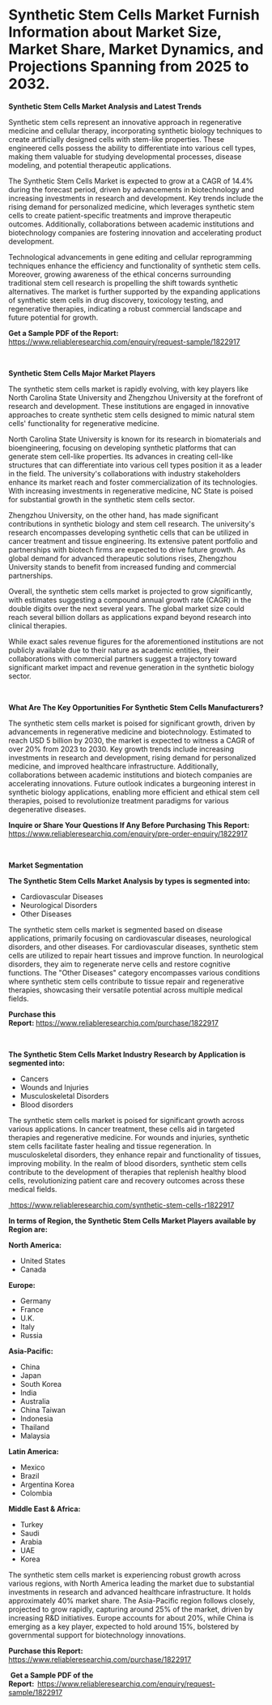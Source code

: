 <p><h1>Synthetic Stem Cells Market Furnish Information about Market Size, Market Share, Market Dynamics, and Projections Spanning from 2025 to 2032.</h1></p><p><strong>Synthetic Stem Cells Market Analysis and Latest Trends</strong></p>
<p><p>Synthetic stem cells represent an innovative approach in regenerative medicine and cellular therapy, incorporating synthetic biology techniques to create artificially designed cells with stem-like properties. These engineered cells possess the ability to differentiate into various cell types, making them valuable for studying developmental processes, disease modeling, and potential therapeutic applications.</p><p>The Synthetic Stem Cells Market is expected to grow at a CAGR of 14.4% during the forecast period, driven by advancements in biotechnology and increasing investments in research and development. Key trends include the rising demand for personalized medicine, which leverages synthetic stem cells to create patient-specific treatments and improve therapeutic outcomes. Additionally, collaborations between academic institutions and biotechnology companies are fostering innovation and accelerating product development.</p><p>Technological advancements in gene editing and cellular reprogramming techniques enhance the efficiency and functionality of synthetic stem cells. Moreover, growing awareness of the ethical concerns surrounding traditional stem cell research is propelling the shift towards synthetic alternatives. The market is further supported by the expanding applications of synthetic stem cells in drug discovery, toxicology testing, and regenerative therapies, indicating a robust commercial landscape and future potential for growth.</p></p>
<p><strong>Get a Sample PDF of the Report:&nbsp;</strong> <a href="https://www.reliableresearchiq.com/enquiry/request-sample/1822917?utm_campaign=2736&utm_medium=2&utm_source=Github&utm_content=ia&utm_term=12042025&utm_id=synthetic-stem-cells">https://www.reliableresearchiq.com/enquiry/request-sample/1822917</a></p>
<p>&nbsp;</p>
<p><strong>Synthetic Stem Cells Major Market Players</strong></p>
<p><p>The synthetic stem cells market is rapidly evolving, with key players like North Carolina State University and Zhengzhou University at the forefront of research and development. These institutions are engaged in innovative approaches to create synthetic stem cells designed to mimic natural stem cells' functionality for regenerative medicine.</p><p>North Carolina State University is known for its research in biomaterials and bioengineering, focusing on developing synthetic platforms that can generate stem cell-like properties. Its advances in creating cell-like structures that can differentiate into various cell types position it as a leader in the field. The university's collaborations with industry stakeholders enhance its market reach and foster commercialization of its technologies. With increasing investments in regenerative medicine, NC State is poised for substantial growth in the synthetic stem cells sector.</p><p>Zhengzhou University, on the other hand, has made significant contributions in synthetic biology and stem cell research. The university's research encompasses developing synthetic cells that can be utilized in cancer treatment and tissue engineering. Its extensive patent portfolio and partnerships with biotech firms are expected to drive future growth. As global demand for advanced therapeutic solutions rises, Zhengzhou University stands to benefit from increased funding and commercial partnerships.</p><p>Overall, the synthetic stem cells market is projected to grow significantly, with estimates suggesting a compound annual growth rate (CAGR) in the double digits over the next several years. The global market size could reach several billion dollars as applications expand beyond research into clinical therapies.</p><p>While exact sales revenue figures for the aforementioned institutions are not publicly available due to their nature as academic entities, their collaborations with commercial partners suggest a trajectory toward significant market impact and revenue generation in the synthetic biology sector.</p></p>
<p>&nbsp;</p>
<p><strong>What Are The Key Opportunities For Synthetic Stem Cells Manufacturers?</strong></p>
<p><p>The synthetic stem cells market is poised for significant growth, driven by advancements in regenerative medicine and biotechnology. Estimated to reach USD 5 billion by 2030, the market is expected to witness a CAGR of over 20% from 2023 to 2030. Key growth trends include increasing investments in research and development, rising demand for personalized medicine, and improved healthcare infrastructure. Additionally, collaborations between academic institutions and biotech companies are accelerating innovations. Future outlook indicates a burgeoning interest in synthetic biology applications, enabling more efficient and ethical stem cell therapies, poised to revolutionize treatment paradigms for various degenerative diseases.</p></p>
<p><strong>Inquire or Share Your Questions If Any Before Purchasing This Report:</strong> <a href="https://www.reliableresearchiq.com/enquiry/pre-order-enquiry/1822917?utm_campaign=2736&utm_medium=2&utm_source=Github&utm_content=ia&utm_term=12042025&utm_id=synthetic-stem-cells">https://www.reliableresearchiq.com/enquiry/pre-order-enquiry/1822917</a></p>
<p>&nbsp;</p>
<p><strong>Market Segmentation</strong></p>
<p><strong>The Synthetic Stem Cells Market Analysis by types is segmented into:</strong></p>
<p><ul><li>Cardiovascular Diseases</li><li>Neurological Disorders</li><li>Other Diseases</li></ul></p>
<p><p>The synthetic stem cells market is segmented based on disease applications, primarily focusing on cardiovascular diseases, neurological disorders, and other diseases. For cardiovascular diseases, synthetic stem cells are utilized to repair heart tissues and improve function. In neurological disorders, they aim to regenerate nerve cells and restore cognitive functions. The "Other Diseases" category encompasses various conditions where synthetic stem cells contribute to tissue repair and regenerative therapies, showcasing their versatile potential across multiple medical fields.</p></p>
<p><strong>Purchase this Report:&nbsp;</strong><a href="https://www.reliableresearchiq.com/purchase/1822917?utm_campaign=2736&utm_medium=2&utm_source=Github&utm_content=ia&utm_term=12042025&utm_id=synthetic-stem-cells">https://www.reliableresearchiq.com/purchase/1822917</a></p>
<p>&nbsp;</p>
<p><strong>The Synthetic Stem Cells Market Industry Research by Application is segmented into:</strong></p>
<p><ul><li>Cancers</li><li>Wounds and Injuries</li><li>Musculoskeletal Disorders</li><li>Blood disorders</li></ul></p>
<p><p>The synthetic stem cells market is poised for significant growth across various applications. In cancer treatment, these cells aid in targeted therapies and regenerative medicine. For wounds and injuries, synthetic stem cells facilitate faster healing and tissue regeneration. In musculoskeletal disorders, they enhance repair and functionality of tissues, improving mobility. In the realm of blood disorders, synthetic stem cells contribute to the development of therapies that replenish healthy blood cells, revolutionizing patient care and recovery outcomes across these medical fields.</p></p>
<p><a href="https://www.reliableresearchiq.com/synthetic-stem-cells-r1822917?utm_campaign=2736&utm_medium=2&utm_source=Github&utm_content=ia&utm_term=12042025&utm_id=synthetic-stem-cells">&nbsp;https://www.reliableresearchiq.com/synthetic-stem-cells-r1822917</a></p>
<p><strong>In terms of Region, the Synthetic Stem Cells Market Players available by Region are:</strong></p>
<p>
    <p> <strong> North America: </strong>
        <ul>
            <li>United States</li>
            <li>Canada</li>
        </ul>
        </p> 
    <p> <strong> Europe: </strong>
        <ul>
            <li>Germany</li>
            <li>France</li>
            <li>U.K.</li>
            <li>Italy</li>
            <li>Russia</li>
        </ul>
        </p> 
    <p> <strong> Asia-Pacific: </strong>
        <ul>
            <li>China</li>
            <li>Japan</li>
            <li>South Korea</li>
            <li>India</li>
            <li>Australia</li>
            <li>China Taiwan</li>
            <li>Indonesia</li>
            <li>Thailand</li>
            <li>Malaysia</li>
        </ul>
        </p> 
    <p> <strong> Latin America: </strong>
        <ul>
            <li>Mexico</li>
            <li>Brazil</li>
            <li>Argentina Korea</li>
            <li>Colombia</li>
        </ul>
        </p> 
    <p> <strong> Middle East & Africa: </strong>
        <ul>
            <li>Turkey</li>
            <li>Saudi</li>
            <li>Arabia</li>
            <li>UAE</li>
            <li>Korea</li>
        </ul>
    </p>
    </p>
<p><p>The synthetic stem cells market is experiencing robust growth across various regions, with North America leading the market due to substantial investments in research and advanced healthcare infrastructure. It holds approximately 40% market share. The Asia-Pacific region follows closely, projected to grow rapidly, capturing around 25% of the market, driven by increasing R&D initiatives. Europe accounts for about 20%, while China is emerging as a key player, expected to hold around 15%, bolstered by governmental support for biotechnology innovations.</p></p>
<p><strong>Purchase this Report: </strong><a href="https://www.reliableresearchiq.com/purchase/1822917?utm_campaign=2736&utm_medium=2&utm_source=Github&utm_content=ia&utm_term=12042025&utm_id=synthetic-stem-cells">https://www.reliableresearchiq.com/purchase/1822917</a></p>
<p>&nbsp;<strong>Get a Sample PDF of the Report:&nbsp;&nbsp;</strong><a href="https://www.reliableresearchiq.com/enquiry/request-sample/1822917?utm_campaign=2736&utm_medium=2&utm_source=Github&utm_content=ia&utm_term=12042025&utm_id=synthetic-stem-cells">https://www.reliableresearchiq.com/enquiry/request-sample/1822917</a></p>
<p><strong></strong></p>
<p><p></p><p></p><p></p></p>